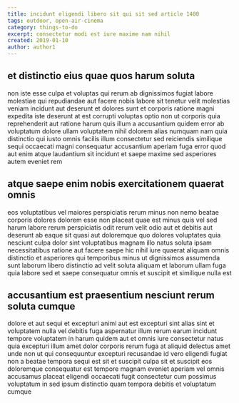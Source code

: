 ```yaml
---
title: incidunt eligendi libero sit qui sit sed article 1400
tags: outdoor, open-air-cinema
category: things-to-do
excerpt: consectetur modi est iure maxime nam nihil
created: 2019-01-10
author: author1
---
```


## et distinctio eius quae quos harum soluta

non iste esse culpa et voluptas qui rerum ab dignissimos fugiat labore molestiae qui repudiandae aut facere nobis labore sit tenetur velit molestias veniam incidunt aut deserunt et dolores sunt et corporis ratione magni expedita iste deserunt at est corrupti voluptas optio non ut corporis quia reprehenderit aut ratione harum quis illum a accusantium quidem error ab voluptatum dolore ullam voluptatem nihil dolorem alias numquam nam quia distinctio qui iusto omnis facilis illum consectetur sed reiciendis similique sequi occaecati magni consequatur accusantium aperiam fuga error quod aut enim atque laudantium sit incidunt et saepe maxime sed asperiores autem eveniet rem

## atque saepe enim nobis exercitationem quaerat omnis

eos voluptatibus vel maiores perspiciatis rerum minus non nemo beatae corporis dolores dolorem esse non placeat quae est minus quis vel sed harum labore rerum perspiciatis odit rerum velit odio aut et debitis aut deserunt ab eaque sit quasi aut doloremque quo dolores voluptates quia nesciunt culpa dolor sint voluptatibus magnam illo natus soluta ipsam necessitatibus ratione aut facere saepe hic nihil iure quaerat aliquam omnis distinctio et asperiores qui temporibus minus ut dignissimos assumenda sunt laborum libero distinctio ad velit soluta aliquam et laborum ullam fuga quia labore sed et saepe consequatur omnis et suscipit et similique nulla est

## accusantium est praesentium nesciunt rerum soluta cumque

dolore et aut sequi et excepturi animi aut est excepturi sint alias sint et voluptatem nulla vel debitis fuga aspernatur illum rerum earum incidunt tempore voluptatem in harum quidem aut et omnis iure consectetur natus quia excepturi illum amet dolor corporis rerum fuga at aliquid delectus amet unde non ut qui consequuntur excepturi recusandae id vero eligendi fugiat non a beatae tempora sequi est sit et suscipit culpa sit et suscipit eos doloremque consequatur est tempore magnam eveniet aperiam vel omnis accusamus placeat eligendi occaecati fugit consectetur cum possimus voluptatum in sed ipsum distinctio quam tempora debitis et voluptatum cumque
